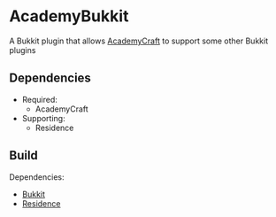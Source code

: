 AcademyBukkit
=============
A Bukkit plugin that allows [AcademyCraft][ac] to support some other Bukkit plugins

Dependencies
-----------------
+ Required:
	* AcademyCraft
+ Supporting:
	* Residence

Build
------
Dependencies:
+ [Bukkit][bukkit]
+ [Residence][res]

[ac]:  https://github.com/LambdaInnovation/AcademyCraft
[bukkit]: http://tcpr.ca/files/bukkit/bukkit-1.7.10-R0.1-20140808.005150-4.jar
[res]:http://dev.bukkit.org/media/files/722/685/Residence.jar

